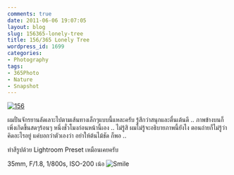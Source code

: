 ```yaml
---
comments: true
date: 2011-06-06 19:07:05
layout: blog
slug: 156365-lonely-tree
title: 156/365 Lonely Tree
wordpress_id: 1699
categories:
- Photography
tags:
- 365Photo
- Nature
- Snapshot
---
```


[![156](http://files.armno.in.th/uploads/2011/06/156_thumb.jpg)](http://files.armno.in.th/uploads/2011/06/156.jpg)

ผมปั่นจักรยานลัดเลาะไปตามเส้นทางเล็กๆแบบนี้แหละครับ รู้สึกว่าสนุกและตื่นเต้นดี .. ภาพข้างบนก็เพิ่งเกิดขึ้นสดๆร้อนๆ หนึ่งชั่วโมงก่อนหน้านี้เอง .. ไม่รู้สิ ผมไม่รู้จะอธิบายภาพนี้ยังไง ตอนถ่ายก็ไม่รู้ว่าคิดอะไรอยู่ แค่บอกว่าตัวเองว่า อย่าให้ต้นไม้ชัด ก็พอ .. 

ทำสีรูปด้วย Lightroom Preset เหมือนเคยครับ

35mm, F/1.8, 1/800s, ISO-200 เน้อ ![Smile](http://files.armno.in.th/uploads/2011/06/wlEmoticon-smile.png)

